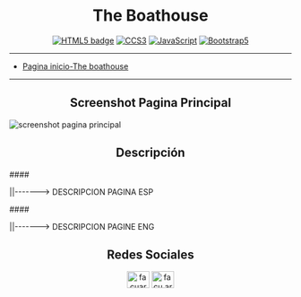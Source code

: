 <h1 align="center">The Boathouse</h1>

<div align="center">

[![HTML5 badge](https://img.shields.io/static/v1?label=&message=HTML5&color=orange&logo=html5&logoColor=white "HTML5 badge")](https://html.spec.whatwg.org/multipage/ "HTML5 badge")
[![CCS3](https://img.shields.io/static/v1?label=&message=CSS3&color=blue&logo=css3&logoColor=white "CCS3")](https://www.w3.org/Style/CSS/ "CCS3")
[![JavaScript](https://img.shields.io/static/v1?label=&message=JavaScript&color=black&logo=javascript&logoColor=yellow "JavaScript")](https://developer.mozilla.org/en-US/docs/Web/JavaScript "JavaScript")
[![Bootstrap5](https://img.shields.io/static/v1?label=&message=Bootrstrap%205&color=6f2cf3&logo=bootstrap&logoColor=white "Bootstrap5")](http://https://getbootstrap.com/ "Bootstrap5")
</div>

------------

- [Pagina inicio-The boathouse](https://facuareosa.github.io/the_boathouse/ "The_bothouse_homepage")

------------
<h2 align="center">Screenshot Pagina Principal</h2>

![screenshot pagina principal](https://github.com/facuareosa/the_boathouse/blob/main/assets/img/screenshot.jpg?raw=true)
<br>

<h2 align="center">Descripción</h2>
<p>####</p> ||-------> DESCRIPCION PAGINA ESP
<p>####</p> ||-------> DESCRIPCION PAGINE ENG

<h2 align="center">Redes Sociales</h2>
<p align="center">
<a href="https://linkedin.com/in/facuareosa" target="blank"><img align="center" src="https://raw.githubusercontent.com/rahuldkjain/github-profile-readme-generator/master/src/images/icons/Social/linked-in-alt.svg" alt="facuareosa" height="30" width="40" /></a>
<a href="https://instagram.com/facu.areosa" target="blank"><img align="center" src="https://raw.githubusercontent.com/rahuldkjain/github-profile-readme-generator/master/src/images/icons/Social/instagram.svg" alt="facu.areosa" height="30" width="40" /></a>
</p>
